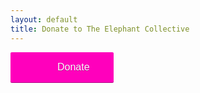 ```yaml
---
layout: default
title: Donate to The Elephant Collective
---
```


<script src="https://donorbox.org/install-popup-button.js" type="text/javascript" defer></script>
<a class="dbox-donation-button"
href="https://donorbox.org/help-the-elephant-collective-renovate-3610-toulouse-st?default_interval=m&amount=50" style="background:#FF00BC url(https://d1iczxrky3cnb2.cloudfront.net/white_logo.png) no-repeat 37px center; color: #fff;text-decoration: none;font-family: Verdana,sans-serif;display: inline-block;font-size: 16px;padding: 15px 38px 15px 75px; -webkit-border-radius: 2px; -moz-border-radius: 2px; border-radius: 2px; box-shadow: 0 1px 0 0 #b20083; text-shadow: 0 1px rgba(0, 0, 0, 0.3);" >Donate</a>

<script src="https://donorbox.org/widget.js" type="text/javascript" ></script>

<!-- <iframe src="https://donorbox.org/company_matching/the-elephant-collective/embed" width="100%" style="max-width:500px; min-width:310px; min-height: 310px!important;" name="donorbox" frameborder="0" scrolling="no"></iframe>  -->

